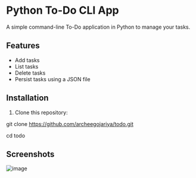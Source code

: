 # Python To-Do CLI App

A simple command-line To-Do application in Python to manage your tasks.

## Features
- Add tasks
- List tasks
- Delete tasks
- Persist tasks using a JSON file

## Installation
1. Clone this repository:

git clone https://github.com/archeegojariya/todo.git

cd todo



## Screenshots


![image](https://github.com/user-attachments/assets/9a29caf8-a166-46e9-8a21-2d040c82d1c3)

